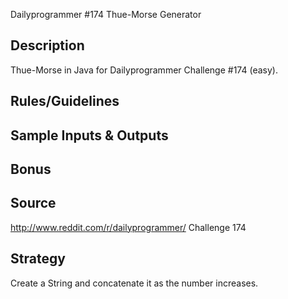Dailyprogrammer #174 Thue-Morse Generator

Description
-----------
Thue-Morse in Java for Dailyprogrammer Challenge #174 (easy).

Rules/Guidelines
----------------

Sample Inputs & Outputs
-----------------------

Bonus
-----

Source
------
http://www.reddit.com/r/dailyprogrammer/
Challenge 174

Strategy
--------
Create a String and concatenate it as the number increases.
